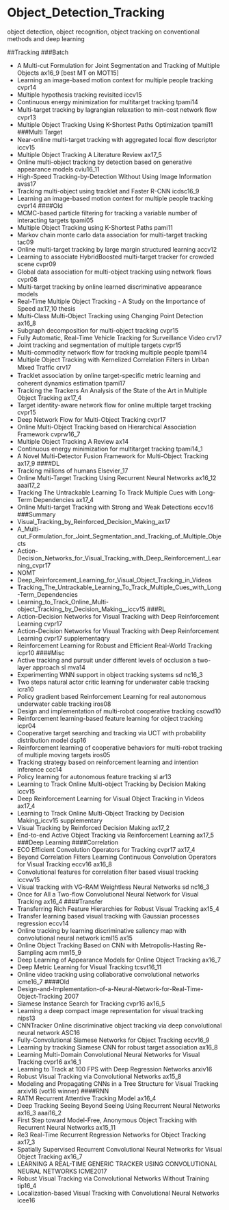 # Object_Detection_Tracking
object detection, object recognition, object tracking on conventional methods and deep learning

##Tracking
###Batch
+ A Multi-cut Formulation for Joint Segmentation and Tracking of Multiple Objects ax16_9 [best MT on MOT15]
+ Learning an image-based motion context for multiple people tracking cvpr14
+ Multiple hypothesis tracking revisited iccv15
+ Continuous energy minimization for multitarget tracking tpami14
+ Multi-target tracking by lagrangian relaxation to min-cost network ﬂow cvpr13
+ Multiple Object Tracking Using K-Shortest Paths Optimization  tpami11
###Multi Target
+ Near-online multi-target tracking with aggregated local ﬂow descriptor iccv15
+ Multiple Object Tracking A Literature Review ax17_5
+ Online multi-object tracking by detection based on generative appearance models cviu16_11
+ High-Speed Tracking-by-Detection Without Using Image Information avss17
+ Tracking multi-object using tracklet and Faster R-CNN icdsc16_9
+ Learning an image-based motion context for multiple people tracking cvpr14
####Old
+ MCMC-based particle filtering for tracking a variable number of interacting targets  tpami05
+ Multiple Object Tracking using K-Shortest Paths pami11
+ Markov chain monte carlo data association for multi-target tracking tac09
+ Online multi-target tracking by large margin structured learning accv12
+ Learning to associate HybridBoosted multi-target tracker for crowded scene cvpr09
+ Global data association for multi-object tracking using network ﬂows cvpr08
+ Multi-target tracking by online learned discriminative appearance models
+ Real-Time Multiple Object Tracking - A Study on the Importance of Speed ax17_10 thesis
+ Multi-Class Multi-Object Tracking using Changing Point Detection ax16_8
+ Subgraph decomposition for multi-object tracking cvpr15
+ Fully Automatic, Real-Time Vehicle Tracking for Surveillance Video crv17
+ Joint tracking and segmentation of multiple targets cvpr15
+ Multi-commodity network flow for tracking multiple people tpami14
+ Multiple Object Tracking with Kernelized Correlation Filters in Urban Mixed Trafﬁc crv17
+ Tracklet association by online target-speciﬁc metric learning and coherent dynamics estimation tpami17
+ Tracking the Trackers An Analysis of the State of the Art in Multiple Object Tracking ax17_4
+ Target identity-aware network flow for online multiple target tracking cvpr15
+ Deep Network Flow for Multi-Object Tracking cvpr17
+ Online Multi-Object Tracking based on Hierarchical Association Framework  cvprw16_7
+ Multiple Object Tracking A Review ax14
+ Continuous energy minimization for multitarget tracking tpami14_1
+ A Novel Multi-Detector Fusion Framework for Multi-Object Tracking ax17_9
####DL
+ Tracking millions of humans Elsevier_17
+ Online Multi-Target Tracking Using Recurrent Neural Networks ax16_12 aaai17_2
+ Tracking The Untrackable Learning To Track Multiple Cues with Long-Term Dependencies ax17_4
+ Online Multi-target Tracking with Strong and Weak Detections eccv16
###Summary
+ Visual_Tracking_by_Reinforced_Decision_Making_ax17
+ A_Multi-cut_Formulation_for_Joint_Segmentation_and_Tracking_of_Multiple_Objects
+ Action-Decision_Networks_for_Visual_Tracking_with_Deep_Reinforcement_Learning_cvpr17
+ NOMT
+ Deep_Reinforcement_Learning_for_Visual_Object_Tracking_in_Videos
+ Tracking_The_Untrackable_Learning_To_Track_Multiple_Cues_with_Long-Term_Dependencies
+ Learning_to_Track_Online_Multi-object_Tracking_by_Decision_Making__iccv15
###RL
+ Action-Decision Networks for Visual Tracking with Deep Reinforcement Learning  cvpr17
+ Action-Decision Networks for Visual Tracking with Deep Reinforcement Learning  cvpr17 supplementaqry
+ Reinforcement Learning for Robust and Efficient Real-World Tracking icpr10
####Misc
+ Active tracking and pursuit under different levels of occlusion a two-layer approach sl mva14
+ Experimenting WNN support in object tracking systems sd nc16_3
+ Two steps natural actor critic learning for underwater cable tracking  icra10
+ Policy gradient based Reinforcement Learning for real autonomous underwater cable tracking iros08
+ Design and implementation of multi-robot cooperative tracking  cscwd10
+ Reinforcement learning-based feature learning for object tracking  icpr04
+ Cooperative target searching and tracking via UCT with probability distribution model  dsp16
+ Reinforcement learning of cooperative behaviors for multi-robot tracking of multiple moving targets  iros05
+ Tracking strategy based on reinforcement learning and intention inference ccc14
+ Policy learning for autonomous feature tracking sl ar13
+ Learning to Track Online Multi-object Tracking by Decision Making  iccv15
+ Deep Reinforcement Learning for Visual Object Tracking in Videos ax17_4
+ Learning to Track Online Multi-Object Tracking by Decision Making_iccv15 supplementary
+ Visual Tracking by Reinforced Decision Making ax17_2
+ End-to-end Active Object Tracking via Reinforcement Learning ax17_5
###Deep Learning
####Correlation
+ ECO Efficient Convolution Operators for Tracking cvpr17 ax17_4
+ Beyond Correlation Filters Learning Continuous Convolution Operators for Visual Tracking eccv16 ax16_8
+ Convolutional features for correlation ﬁlter based visual tracking iccvw15
+ Visual tracking with VG-RAM Weightless Neural Networks sd nc16_3
+ Once for All a Two-flow Convolutional Neural Network for Visual Tracking ax16_4
####Transfer
+ Transferring Rich Feature Hierarchies for Robust Visual Tracking ax15_4
+ Transfer learning based visual tracking with Gaussian processes regression eccv14
+ Online tracking by learning discriminative saliency map with convolutional neural network icml15 ax15
+ Online Object Tracking Based on CNN with Metropolis-Hasting Re-Sampling acm mm15_9
+ Deep Learning of Appearance Models for Online Object Tracking ax16_7
+ Deep Metric Learning for Visual Tracking tcsvt16_11
+ Online video tracking using collaborative convolutional networks  icme16_7
####Old
+ Design-and-Implementation-of-a-Neural-Network-for-Real-Time-Object-Tracking 2007
+ Siamese Instance Search for Tracking cvpr16 ax16_5
+ Learning a deep compact image representation for visual tracking nips13
+ CNNTracker Online discriminative object tracking via deep convolutional neural network ASC16
+ Fully-Convolutional Siamese Networks for Object Tracking eccv16_9
+ Learning by tracking Siamese CNN for robust target association ax16_8
+ Learning Multi-Domain Convolutional Neural Networks for Visual Tracking cvpr16 ax16_1
+ Learning to Track at 100 FPS with Deep Regression Networks arxiv16
+ Robust Visual Tracking via Convolutional Networks ax15_8
+ Modeling and Propagating CNNs in a Tree Structure for Visual Tracking arxiv16 (vot16 winner)
####RNN
+ RATM Recurrent Attentive Tracking Model ax16_4
+ Deep Tracking Seeing Beyond Seeing Using Recurrent Neural Networks ax16_3 aaai16_2
+ First Step toward Model-Free, Anonymous Object Tracking with Recurrent Neural Networks ax15_11
+ Re3 Real-Time Recurrent Regression Networks for Object Tracking ax17_3
+ Spatially Supervised Recurrent Convolutional Neural Networks for Visual Object Tracking ax16_7
+ LEARNING A REAL-TIME GENERIC TRACKER USING CONVOLUTIONAL NEURAL NETWORKS ICME2017
+ Robust Visual Tracking via Convolutional Networks Without Training  tip16_4
+ Localization-based Visual Tracking with Convolutional Neural Networks icee16
